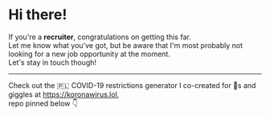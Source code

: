 # Hi there!

If you're a **recruiter**, congratulations on getting this far.  
Let me know what you've got, but be aware that I'm most probably not looking for a new job opportunity at the moment.  
Let's stay in touch though!

---

Check out the 🇵🇱 COVID-19 restrictions generator I co-created for 💩s and giggles at https://koronawirus.lol,  
repo pinned below 👇
